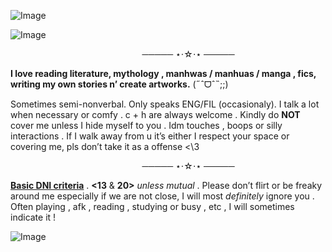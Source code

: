 ![Image](https://github.com/user-attachments/assets/a8b0e526-0935-46ec-908c-dced8c632ccf)


![Image](https://github.com/user-attachments/assets/504e4b51-078e-439c-b115-5dcabf8fd1d5)

 ⠀⠀⠀ ⠀⠀⠀⠀ ⠀⠀⠀⠀ ⠀⠀⠀⠀ ⠀⠀⠀⠀───── ⋆⋅☆⋅⋆ ─────

**I love reading literature, mythology , manhwas / manhuas / manga , fics, writing my own stories n’ create artworks.** (˶ˆᗜˆ˵;;)

Sometimes semi-nonverbal. Only speaks ENG/FIL (occasionaly). I talk a lot when necessary or comfy . c + h are always welcome . Kindly do **NOT** cover me unless I hide myself to you . Idm touches , boops or silly interactions . If I walk away from u it’s either I respect your space or covering me, pls don’t take it as a offense <\3

 ⠀⠀⠀ ⠀⠀⠀⠀ ⠀⠀⠀⠀ ⠀⠀⠀⠀ ⠀⠀⠀⠀───── ⋆⋅☆⋅⋆ ─────
 
[**Basic DNI criteria**](https://listography.com/basic_dni)  . **<13** & **20>** _unless mutual_ . Please don’t flirt or be freaky around me especially if we are not close, I will most *definitely* ignore you . Often playing , afk , reading , studying or busy , etc , I will sometimes indicate it !




![Image](https://github.com/user-attachments/assets/a6eff3a7-2ce9-4afc-b402-88eee659232f)
